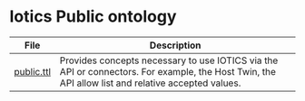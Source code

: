 # Iotics Public ontology

| File | Description |
| --- | --- |
| [public.ttl](public.ttl) | Provides concepts necessary to use IOTICS via the API or connectors. For example, the Host Twin, the API allow list and relative accepted values. |
